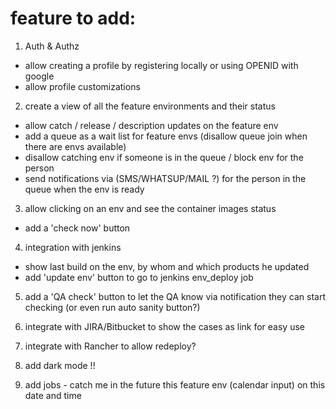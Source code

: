 # feature to add:

1. Auth & Authz
- allow creating a profile by registering locally or using OPENID with google
- allow profile customizations

2. create a view of all the feature environments and their status
- allow catch / release / description updates on the feature env
- add a queue as a wait list for feature envs (disallow queue join when there are envs available)
- disallow catching env if someone is in the queue / block env for the person
- send notifications via (SMS/WHATSUP/MAIL ?) for the person in the queue when the env is ready

3. allow clicking on an env and see the container images status
-  add a 'check now' button

4. integration with jenkins
- show last build on the env, by whom and which products he updated
- add 'update env' button to go to jenkins env_deploy job

5. add a 'QA check' button to let the QA know via notification they can start checking (or even run auto sanity button?)

6. integrate with JIRA/Bitbucket to show the cases as link for easy use

7. integrate with Rancher to allow redeploy?
8. add dark mode !!
9. add jobs - catch me in the future this feature env (calendar input) on this date and time


